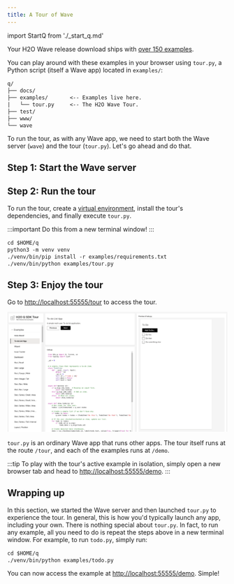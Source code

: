 ```yaml
---
title: A Tour of Wave
---
```

import StartQ from './_start_q.md'

Your H2O Wave release download ships with [over 150 examples](examples).

You can play around with these examples in your browser using `tour.py`, a Python script (itself a Wave app) located in `examples/`:

```none title="Contents of $HOME/q"
q/
├── docs/           
├── examples/       <-- Examples live here.
|   └── tour.py     <-- The H2O Wave Tour.
├── test/           
├── www/            
└── wave              
```

To run the tour, as with any Wave app, we need to start both the Wave server (`wave`) and the tour (`tour.py`). Let's go ahead and do that.

## Step 1: Start the Wave server

<StartQ/>

## Step 2: Run the tour

To run the tour, create a [virtual environment](https://docs.python.org/3/tutorial/venv.html), install the tour's dependencies, and finally execute `tour.py`.  

:::important
Do this from a new terminal window!
:::

```shell 
cd $HOME/q
python3 -m venv venv
./venv/bin/pip install -r examples/requirements.txt
./venv/bin/python examples/tour.py
```

## Step 3: Enjoy the tour

Go to [http://localhost:55555/tour](http://localhost:55555/tour) to access the tour. 

![tour](assets/tour__tour.png)

`tour.py` is an ordinary Wave app that runs other apps. The tour itself runs at the route `/tour`, and each of the examples runs at `/demo`. 

:::tip
To play with the tour's active example in isolation, simply open a new browser tab and head to [http://localhost:55555/demo](http://localhost:55555/demo).
:::

## Wrapping up

In this section, we started the Wave server and then launched `tour.py` to experience the tour. In general, this is how you'd typically launch any app, including your own. There is nothing special about `tour.py`. In fact, to run any example, all you need to do is repeat the steps above in a new terminal window. For example, to run `todo.py`, simply run:

```shell 
cd $HOME/q
./venv/bin/python examples/todo.py
```

You can now access the example at [http://localhost:55555/demo](http://localhost:55555/demo). Simple!

